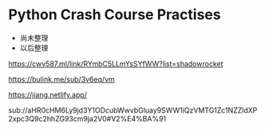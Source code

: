 # Python Crash Course Practises

- 尚未整理
- 以后整理

https://cwv587.ml/link/RYmbC5LLmYsSYfWW?list=shadowrocket

https://bulink.me/sub/3v6eq/vm

https://jiang.netlify.app/

sub://aHR0cHM6Ly9jd3Y1ODcubWwvbGluay9SWW1iQzVMTG1Zc1NZZldXP2xpc3Q9c2hhZG93cm9ja2V0#V2%E4%BA%91

